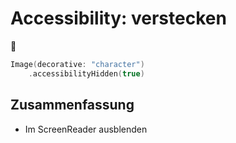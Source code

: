 # Accessibility: verstecken
🦮


```swift
Image(decorative: "character")
    .accessibilityHidden(true)
```

## Zusammenfassung
- Im ScreenReader ausblenden
